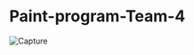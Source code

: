 # Paint-program-Team-4

![Capture](https://github.com/YaraMohy/Paint-program-team-4/assets/139645547/5bba57ea-9d45-4fdb-842c-eb1f467d7d0c)
